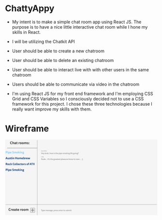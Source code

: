 # ChattyAppy




 * My intent is to make a simple chat room app using React JS.  The purpose is to have a nice little interactive chat room while I hone my skills in React.

 * I will be utilizing the Chatkit API

 * User should be able to create a new chatroom
 * User should be able to delete an existing chatroom
 * User should be able to interact live with with other users in the same chatroom
 * Users should be able to communicate via video in the chatroom

 * I'm using React JS for my front end framework and I'm employing CSS Grid and CSS Variables so I consciously decided not to use a CSS framework for this project. I chose these three technologies because I really want improve my skills with them.

# Wireframe
![WireframeQ2](/images/ChatApp.png)
